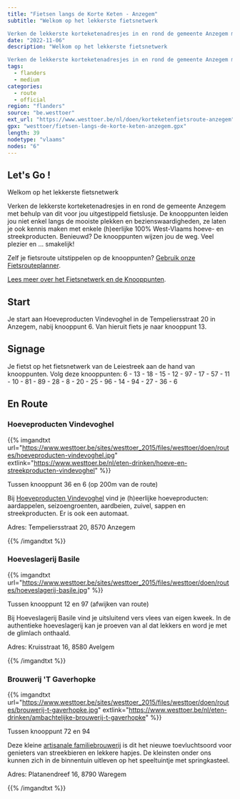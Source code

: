 ```yaml
---
title: "Fietsen langs de Korte Keten - Anzegem"
subtitle: "Welkom op het lekkerste fietsnetwerk

Verken de lekkerste korteketenadresjes in en rond de gemeente Anzegem met behulp van dit voor jou uitgestippeld fietslusje"
date: "2022-11-06"
description: "Welkom op het lekkerste fietsnetwerk

Verken de lekkerste korteketenadresjes in en rond de gemeente Anzegem met behulp van dit voor jou uitgestippeld fietslusje" 
tags:
  - flanders
  - medium
categories: 
  - route
  - official
region: "flanders"
source: "be.westtoer"
ext_url: "https://www.westtoer.be/nl/doen/korteketenfietsroute-anzegem"
gpx: "westtoer/fietsen-langs-de-korte-keten-anzegem.gpx"
length: 39
nodetype: "vlaams"
nodes: "6"
---
```


## Let's Go !

Welkom op het lekkerste fietsnetwerk

Verken de lekkerste korteketenadresjes in en rond de gemeente Anzegem met behulp van dit voor jou uitgestippeld fietslusje. De knooppunten leiden jou niet enkel langs de mooiste plekken en bezienswaardigheden, ze laten je ook kennis maken met enkele (h)eerlijke 100% West-Vlaams hoeve- en streekproducten. Benieuwd? De knooppunten wijzen jou de weg. Veel plezier en … smakelijk!

Zelf je fietsroute uitstippelen op de knooppunten? [Gebruik onze Fietsrouteplanner](http://www.westtoer.be/nl/fietsrouteplanner).

[Lees meer over het Fietsnetwerk en de Knooppunten](https://www.westtoer.be/nl/node/83280).

## Start 

Je start aan Hoeveproducten Vindevoghel in de Tempeliersstraat 20 in Anzegem, nabij knooppunt 6. Van hieruit fiets je naar knooppunt 13.

## Signage

Je fietst op het fietsnetwerk van de Leiestreek aan de hand van knooppunten. Volg deze knooppunten: 6 - 13 - 18 - 15 - 12 - 97 - 17 - 57 - 11 - 10 - 81 - 89 - 28 - 8 - 20 - 25 - 96 - 14 - 94 - 27 - 36 - 6

## En Route

### Hoeveproducten Vindevoghel

{{% imgandtxt url="https://www.westtoer.be/sites/westtoer_2015/files/westtoer/doen/routes/hoeveproducten-vindevoghel.jpg" extlink="https://www.westtoer.be/nl/eten-drinken/hoeve-en-streekproducten-vindevoghel" %}}

Tussen knooppunt 36 en 6 (op 200m van de route) 

Bij [Hoeveproducten Vindevoghel](https://www.westtoer.be/nl/eten-drinken/hoeve-en-streekproducten-vindevoghel) vind je (h)eerlijke hoeveproducten: aardappelen, seizoengroenten, aardbeien, zuivel, sappen en streekproducten. Er is ook een automaat.

Adres: Tempeliersstraat 20, 8570 Anzegem

{{% /imgandtxt %}}

### Hoeveslagerij Basile

{{% imgandtxt url="https://www.westtoer.be/sites/westtoer_2015/files/westtoer/doen/routes/hoeveslagerij-basile.jpg" %}}

Tussen knooppunt 12 en 97 (afwijken van route) 

Bij Hoeveslagerij Basile vind je uitsluitend vers vlees van eigen kweek. In de authentieke hoeveslagerij kan je proeven van al dat lekkers en word je met de glimlach onthaald.

Adres: Kruisstraat 16, 8580 Avelgem

{{% /imgandtxt %}}

### Brouwerij 'T Gaverhopke

{{% imgandtxt url="https://www.westtoer.be/sites/westtoer_2015/files/westtoer/doen/routes/brouwerij-t-gaverhopke.jpg" extlink="https://www.westtoer.be/nl/eten-drinken/ambachtelijke-brouwerij-t-gaverhopke" %}}

Tussen knooppunt 72 en 94

Deze kleine [artisanale familiebrouwerij](https://www.westtoer.be/nl/eten-drinken/ambachtelijke-brouwerij-t-gaverhopke) is dit het nieuwe toevluchtsoord voor genieters van streekbieren en lekkere hapjes. De kleinsten onder ons kunnen zich in de binnentuin uitleven op het speeltuintje met springkasteel.

Adres: Platanendreef 16, 8790 Waregem

{{% /imgandtxt %}}